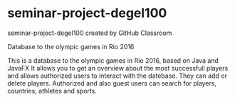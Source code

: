# seminar-project-degel100
seminar-project-degel100 created by GitHub Classroom

Database to the olympic games in Rio 2016

This is a database to the olympic games in Rio 2016, based on Java and JavaFX
It allows you to get an overview about the most successfull players and allows authorized users to interact with the datebase.
They can add or delete players. Authorized and also guest users can search for players, countries, athletes and sports.
